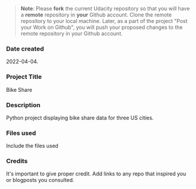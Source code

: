 >**Note**: Please **fork** the current Udacity repository so that you will have a **remote** repository in **your** Github account. Clone the remote repository to your local machine. Later, as a part of the project "Post your Work on Github", you will push your proposed changes to the remote repository in your Github account.

### Date created
2022-04-04.

### Project Title
Bike Share

### Description
Python project displaying bike share data for three US cities.

### Files used
Include the files used

### Credits
It's important to give proper credit. Add links to any repo that inspired you or blogposts you consulted.

